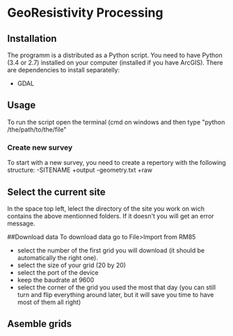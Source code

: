 # GeoResistivity Processing

## Installation

The programm is a distributed as a Python script. You need to have Python (3.4 or 2.7) installed on your computer (installed if you have ArcGIS).
There are dependencies to install separatelly:
- GDAL

## Usage
To run the script open the terminal (cmd on windows and then type "python /the/path/to/the/file"

### Create new survey
To start with a new survey, you need to create a repertory with the following structure:
-SITENAME
  +output
    -geometry.txt
  +raw

## Select the current site
In the space top left, lelect the directory of the site you work on wich contains the above mentionned folders. If it doesn't you will get an error message.

##Download data
To download data go to File>Import from RM85
  - select the number of the first grid you will download (it should be automatically the right one).
  - select the size of your grid (20 by 20)
  - select the port of the device
  - keep the baudrate at 9600
  - select the corner of the grid you used the most that day (you can still turn and flip everything around later, but it will save you time to have most of them all right)
  
##  Asemble grids

